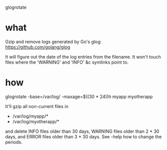 glogrotate

# what
Gzip and remove logs generated by Go's glog: https://github.com/golang/glog

It will figure out the date of the log entries from the filename. It won't
touch files where the 'WARNING' and 'INFO' &c symlinks point to.

# how
glogrotate -base=/var/log/ -maxage=$((30 * 24))h myapp myotherapp

It'll gzip all non-current files in

* /var/log/myapp/*
* /var/log/myotherapp/*

and delete INFO files older than 30 days, WARNING files older than 2 * 30 days,
and ERROR files older than 3 * 30 days. See -help how to change the periods.

